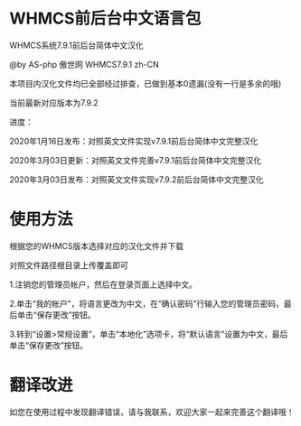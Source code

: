 # WHMCS前后台中文语言包
WHMCS系统7.9.1前后台简体中文汉化

@by AS-php 傲世网 WHMCS7.9.1 zh-CN

本项目内汉化文件均已全部经过排查，已做到基本0遗漏(没有一行是多余的哦)

当前最新对应版本为7.9.2

进度：

2020年1月16日发布：对照英文文件实现v7.9.1前后台简体中文完整汉化

2020年3月03日更新：对照英文文件完善v7.9.1前后台简体中文完整汉化

2020年3月03日发布：对照英文文件实现v7.9.2前后台简体中文完整汉化

# 使用方法
根据您的WHMCS版本选择对应的汉化文件并下载

对照文件路径根目录上传覆盖即可

1.注销您的管理员帐户，然后在登录页面上选择中文。

2.单击“我的帐户”，将语言更改为中文，在“确认密码”行输入您的管理员密码，最后单击“保存更改”按钮。

3.转到“设置>常规设置”，单击“本地化”选项卡，将“默认语言”设置为中文，最后单击“保存更改”按钮。

# 翻译改进
如您在使用过程中发现翻译错误，请与我联系，欢迎大家一起来完善这个翻译哦！
